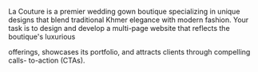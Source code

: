 La Couture is a premier wedding gown boutique specializing in unique designs
that blend traditional Khmer elegance with modern fashion. Your task is to
design and develop a multi-page website that reflects the boutique's luxurious

offerings, showcases its portfolio, and attracts clients through compelling calls-
to-action (CTAs).
